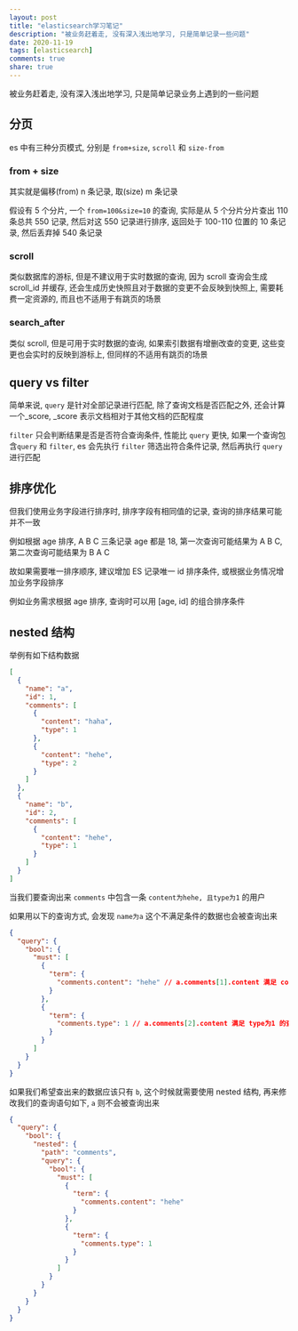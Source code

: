 ```yaml
---
layout: post
title: "elasticsearch学习笔记"
description: "被业务赶着走, 没有深入浅出地学习, 只是简单记录一些问题"
date: 2020-11-19
tags: [elasticsearch]
comments: true
share: true
---
```


被业务赶着走, 没有深入浅出地学习, 只是简单记录业务上遇到的一些问题

## 分页

es 中有三种分页模式, 分别是 `from+size`, `scroll` 和 `size-from`

### from + size

其实就是偏移(from) n 条记录, 取(size) m 条记录

假设有 5 个分片, 一个 `from=100&size=10` 的查询, 实际是从 5 个分片分片查出 110 条总共 550 记录, 然后对这 550 记录进行排序, 返回处于 100-110 位置的 10 条记录, 然后丢弃掉 540 条记录

### scroll

类似数据库的游标, 但是不建议用于实时数据的查询, 因为 scroll 查询会生成 scroll_id 并缓存, 还会生成历史快照且对于数据的变更不会反映到快照上, 需要耗费一定资源的, 而且也不适用于有跳页的场景

### search_after

类似 scroll, 但是可用于实时数据的查询, 如果索引数据有增删改查的变更, 这些变更也会实时的反映到游标上, 但同样的不适用有跳页的场景

## query vs filter

简单来说, `query` 是针对全部记录进行匹配, 除了查询文档是否匹配之外, 还会计算一个\_score, \_score 表示文档相对于其他文档的匹配程度

`filter` 只会判断结果是否是否符合查询条件, 性能比 `query` 更快, 如果一个查询包含`query` 和 `filter`, es 会先执行 `filter` 筛选出符合条件记录, 然后再执行 `query` 进行匹配

## 排序优化

但我们使用业务字段进行排序时, 排序字段有相同值的记录, 查询的排序结果可能并不一致

例如根据 age 排序, A B C 三条记录 age 都是 18, 第一次查询可能结果为 A B C, 第二次查询可能结果为 B A C

故如果需要唯一排序顺序, 建议增加 ES 记录唯一 id 排序条件, 或根据业务情况增加业务字段排序

例如业务需求根据 age 排序, 查询时可以用 [age, id] 的组合排序条件

## nested 结构

举例有如下结构数据

```json
[
  {
    "name": "a",
    "id": 1,
    "comments": [
      {
        "content": "haha",
        "type": 1
      },
      {
        "content": "hehe",
        "type": 2
      }
    ]
  },
  {
    "name": "b",
    "id": 2,
    "comments": [
      {
        "content": "hehe",
        "type": 1
      }
    ]
  }
]
```

当我们要查询出来 `comments` 中包含一条 `content为hehe, 且type为1` 的用户

如果用以下的查询方式, 会发现 `name为a` 这个不满足条件的数据也会被查询出来

```json
{
  "query": {
    "bool": {
      "must": [
        {
          "term": {
            "comments.content": "hehe" // a.comments[1].content 满足 content为hehe 的查询条件
          }
        },
        {
          "term": {
            "comments.type": 1 // a.comments[2].content 满足 type为1 的查询条件
          }
        }
      ]
    }
  }
}
```

如果我们希望查出来的数据应该只有 `b`, 这个时候就需要使用 nested 结构, 再来修改我们的查询语句如下, `a` 则不会被查询出来

```json
{
  "query": {
    "bool": {
      "nested": {
        "path": "comments",
        "query": {
          "bool": {
            "must": [
              {
                "term": {
                  "comments.content": "hehe"
                }
              },
              {
                "term": {
                  "comments.type": 1
                }
              }
            ]
          }
        }
      }
    }
  }
}
```
